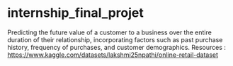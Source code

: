 # internship_final_projet
Predicting the future value of a customer to a business over the entire duration of their relationship, incorporating factors such as past purchase history, frequency of purchases, and customer demographics. Resources : https://www.kaggle.com/datasets/lakshmi25npathi/online-retail-dataset
